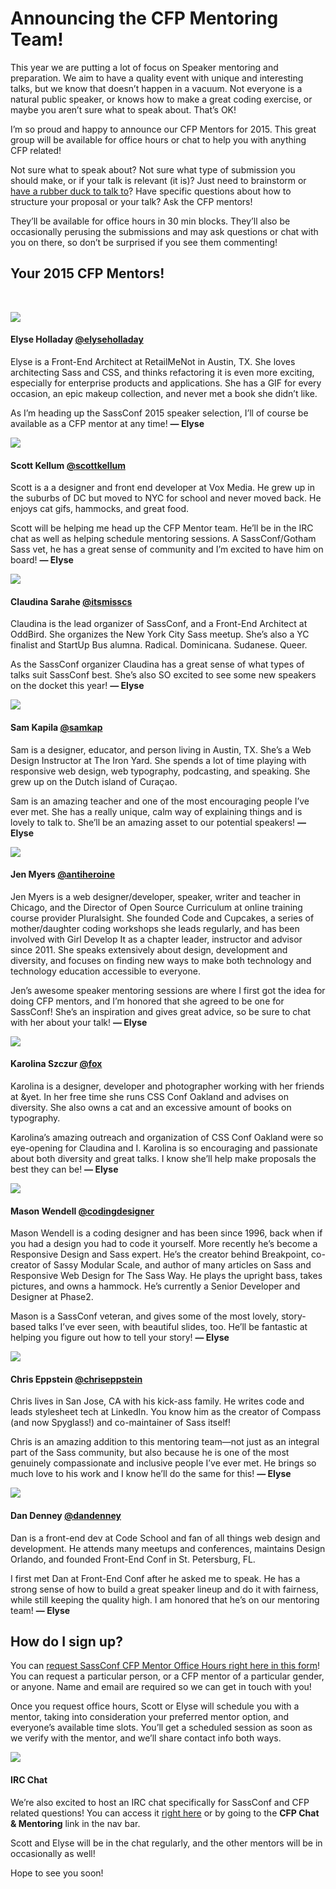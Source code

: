 # Announcing the CFP Mentoring Team!

This year we are putting a lot of focus on Speaker mentoring and preparation. We aim to have a quality event with unique and interesting talks, but we know that doesn’t happen in a vacuum. Not everyone is a natural public speaker, or knows how to make a great coding exercise, or maybe you aren’t sure what to speak about. That’s OK!

I’m so proud and happy to announce our CFP Mentors for 2015. This great group will be available for office hours or chat to help you with anything CFP related!

Not sure what to speak about? Not sure what type of submission you should make, or if your talk is relevant (it is)? Just need to brainstorm or <a href="http://en.wikipedia.org/wiki/Rubber_duck_debugging">have a rubber duck to talk to</a>? Have specific questions about how to structure your proposal or your talk? Ask the CFP mentors!

They’ll be available for office hours in 30 min blocks. They’ll also be occasionally perusing the submissions and may ask questions or chat with you on there, so don’t be surprised if you see them commenting!

## Your 2015 CFP Mentors!

&nbsp;

<div class="cfp-mentor">
    <img src="/assets/img/blog/elyse.jpg">
    <h4>Elyse Holladay <a href="http://twitter.com/elyseholladay">@elyseholladay</a></h4>
    <p>Elyse is a Front-End Architect at RetailMeNot in Austin, TX.  She  loves architecting Sass and CSS, and thinks refactoring it is even more exciting, especially for enterprise products and applications. She has a GIF for every occasion, an epic makeup collection, and never met a book she didn’t like.</p>
    <p class="elyse-note">As I’m heading up the SassConf 2015 speaker selection, I’ll of course be available as a CFP mentor at any time! <strong>— Elyse</strong></p>
</div>

<div class="cfp-mentor">
    <img src="/assets/img/blog/scott.jpg">
    <h4>Scott Kellum <a href="http://twitter.com/scottkellum">@scottkellum</a></h4>
    <p>Scott is a a designer and front end developer at Vox Media. He grew up in the suburbs of DC but moved to NYC for school and never moved back. He enjoys cat gifs, hammocks, and great food.</p>
    <p class="elyse-note">Scott will be helping me head up the CFP Mentor team. He’ll be in the IRC chat as well as helping schedule mentoring sessions. A SassConf/Gotham Sass vet, he has a great sense of community and I’m excited to have him on board! <strong>— Elyse</strong></p>
</div>

<div class="cfp-mentor">
    <img src="/assets/img/blog/claudina.jpg">
    <h4>Claudina Sarahe <a href="http://twitter.com/itsmisscs">@itsmisscs</a></h4>
    <p>Claudina is the lead organizer of SassConf, and a Front-End Architect at OddBird. She organizes the New York City Sass meetup. She’s also a YC finalist and StartUp Bus alumna. Radical. Dominicana. Sudanese. Queer.</p>
    <p class="elyse-note">As the SassConf organizer Claudina has a great sense of what types of talks suit SassConf best. She’s also SO excited to see some new speakers on the docket this year! <strong>— Elyse</strong></p>
</div>


<div class="cfp-mentor">
    <img src="/assets/img/blog/sam.jpg">
    <h4>Sam Kapila <a href="http://twitter.com/samkap">@samkap</a></h4>
    <p>Sam is a designer, educator, and person living in Austin, TX. She’s a Web Design Instructor at The Iron Yard. She spends a lot of time playing with responsive web design, web typography, podcasting, and speaking. She grew up on the Dutch island of Curaçao.</p>
    <p class="elyse-note">Sam is an amazing teacher and one of the most encouraging people I’ve ever met. She has a really unique, calm way of explaining things and is lovely to talk to. She’ll be an amazing asset to our potential speakers! <strong>— Elyse</strong></p>
</div>

<div class="cfp-mentor">
    <img src="/assets/img/blog/jen.jpg">
    <h4>Jen Myers <a href="http://twitter.com/antiheroine">@antiheroine</a></h4>
    <p>Jen Myers is a web designer/developer, speaker, writer and teacher in Chicago, and the Director of Open Source Curriculum at online training course provider Pluralsight. She founded Code and Cupcakes, a series of mother/daughter coding workshops she leads regularly, and has been involved with Girl Develop It as a chapter leader, instructor and advisor since 2011. She speaks extensively about design, development and diversity, and focuses on finding new ways to make both technology and technology education accessible to everyone.</p>
    <p class="elyse-note">Jen’s awesome speaker mentoring sessions are where I first got the idea for doing CFP mentors, and I’m honored that she agreed to be one for SassConf! She’s an inspiration and gives great advice, so be sure to chat with her about your talk! <strong>— Elyse</strong></p>
</div>

<div class="cfp-mentor">
    <img src="/assets/img/blog/karolina.jpg">
    <h4>Karolina Szczur <a href="http://twitter.com/fox">@fox</a></h4>
    <p>Karolina is a designer, developer and photographer working with her friends at &yet. In her free time she runs CSS Conf Oakland and advises on diversity. She also owns a cat and an excessive amount of books on typography.</p>
    <p class="elyse-note">Karolina’s amazing outreach and organization of CSS Conf Oakland were so eye-opening for Claudina and I. Karolina is so encouraging and passionate about both diversity and great talks. I know she’ll help make proposals the best they can be! <strong>— Elyse</strong></p>
</div>

<div class="cfp-mentor">
    <img src="/assets/img/blog/mason.jpg">
    <h4>Mason Wendell <a href="http://twitter.com/codingdesigner">@codingdesigner</a></h4>
    <p>Mason Wendell is a coding designer and has been since 1996, back when if you had a design you had to code it yourself. More recently he’s become a Responsive Design and Sass expert. He’s the creator behind Breakpoint, co-creator of Sassy Modular Scale, and author of many articles on Sass and Responsive Web Design for The Sass Way. He plays the upright bass, takes pictures, and owns a hammock. He’s currently a Senior Developer and Designer at Phase2. </p>
    <p class="elyse-note">Mason is a SassConf veteran, and gives some of the most lovely, story-based talks I’ve ever seen, with beautiful slides, too. He’ll be fantastic at helping you figure out how to tell your story! <strong>— Elyse</strong></p>
</div>

<div class="cfp-mentor">
    <img src="/assets/img/blog/chris.jpg">
    <h4>Chris Eppstein <a href="http://twitter.com/chriseppstein">@chriseppstein</a></h4>
    <p>Chris lives in San Jose, CA with his kick-ass family. He writes code and leads stylesheet tech at LinkedIn. You know him as the creator of Compass (and now Spyglass!) and co-maintainer of Sass itself!</p>
    <p class="elyse-note">Chris is an amazing addition to this mentoring team—not just as an integral part of the Sass community, but also because he is one of the most genuinely compassionate and inclusive people I’ve ever met. He brings so much love to his work and I know he’ll do the same for this! <strong>— Elyse</strong></p>
</div>

<div class="cfp-mentor">
    <img src="/assets/img/blog/dan.jpg">
    <h4>Dan Denney <a href="http://twitter.com/dandenney">@dandenney</a></h4>
    <p>Dan is a front-end dev at Code School and fan of all things web design and development. He attends many meetups and conferences, maintains Design Orlando, and founded Front-End Conf in St. Petersburg, FL.</p>
    <p class="elyse-note">I first met Dan at Front-End Conf after he asked me to speak. He has a strong sense of how to build a great speaker lineup and do it with fairness, while still keeping the quality high. I am honored that he’s on our mentoring team! <strong>— Elyse</strong></p>
</div>



## How do I sign up?

You can <a href="https://docs.google.com/a/sassconf.com/forms/d/1Goc82y1GE0lh_4Pgr0XaYnuIOBWRNPUw9qikWJihTJk/viewform">request SassConf CFP Mentor Office Hours right here in this form</a>! You can request a particular person, or a CFP mentor of a particular gender, or anyone. Name and email are required so we can get in touch with you!

Once you request office hours, Scott or Elyse will schedule you with a mentor, taking into consideration your preferred mentor option, and everyone’s available time slots. You’ll get a scheduled session as soon as we verify with the mentor, and we’ll share contact info both ways.

<img src="http://media.giphy.com/media/WrGiAHYhZZYZ2/giphy.gif">

#### IRC Chat

We’re also excited to host an IRC chat specifically for SassConf and CFP related questions! You can access it <a href="https://kiwiirc.com/client/irc.freenode.net/?nick=user|?#sassconf">right here</a> or by going to the **CFP Chat & Mentoring** link in the nav bar.

Scott and Elyse will be in the chat regularly, and the other mentors will be in occasionally as well!

Hope to see you soon!